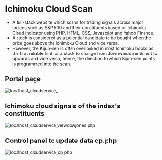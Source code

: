 # Ichimoku Cloud Scan
- A full-stack website which scans for trading signals across major indices such as S&P 500 and their constituents based on Ichimoku Cloud indicator using PHP, HTML, CSS, Javascript and Yahoo Finance.
- A stock is considered as a potential candidate to be bought when the price goes above the Ichimoku Cloud and vice versa.
- However, the Kijun-sen is often overlooked in most Ichimoku books as the first reliable hint for a stock to change from downwards sentiment to upwards and vice versa, hence, the direction to which Kijun-sen points is programmed into the scan.

## Portal page
![localhost_cloudservice_](https://user-images.githubusercontent.com/1398153/195997960-139c573a-74b9-494d-aa81-bcba6de8d475.jpeg)

## Ichimoku cloud signals of the index's constituents
![localhost_cloudservice_viewdowjones php](https://user-images.githubusercontent.com/1398153/195997962-8a7f46ce-b34c-4041-aa87-6d7b3858301a.jpeg)

## Control panel to update data cp.php
![localhost_cloudservice_cp php](https://user-images.githubusercontent.com/1398153/195998281-a329abac-cdbd-454d-a5c7-6ca12c6062fa.jpeg)
